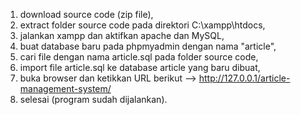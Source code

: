 1. download source code (zip file),
2. extract folder source code pada direktori C:\xampp\htdocs,
3. jalankan xampp dan aktifkan apache dan MySQL,
4. buat database baru pada phpmyadmin dengan nama "article",
5. cari file dengan nama article.sql pada folder source code,
6. import file article.sql ke database article yang baru dibuat,
7. buka browser dan ketikkan URL berikut --> http://127.0.0.1/article-management-system/
8. selesai (program sudah dijalankan).
